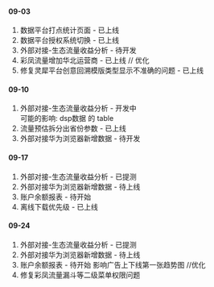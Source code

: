 #### 09-03
1. 数据平台打点统计页面 - 已上线
2. 数据平台授权系统切换 - 已上线
3. 外部对接-生态流量收益分析 - 待开发
4. 彩凤流量增加华北运营商 - 已上线
// 优化
1. 修复灵犀平台创意回溯模版类型显示不准确的问题 - 已上线

#### 09-10
1. 外部对接-生态流量收益分析 - 开发中  
可能的影响: dsp数据 的 table
2. 流量预估拆分出省份参数 - 已上线
3. 外部对接华为浏览器新增数据 - 待开发

#### 09-17
1. 外部对接-生态流量收益分析 - 已提测 
2. 外部对接华为浏览器新增数据 - 待上线
3. 账户余额报表 - 待开始
4. 离线下载优先级 - 已上线

#### 09-24
1. 外部对接-生态流量收益分析 - 已提测 
2. 外部对接华为浏览器新增数据 - 待上线
3. 账户余额报表 - 待开始
影响广告上下线第一张趋势图
//优化
1. 修复彩凤流量漏斗等二级菜单权限问题
